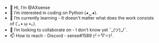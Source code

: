 - 👋 Hi, I’m @AXsense
- 👀 I’m interested in coding on Python (◕‿◕).
- 🌱 I’m currently learning - It doesn't matter what does the work consists of (´｡• ω •｡).
- 💞️ I’m looking to collaborate on - I don't know yet ¯\_(ツ)_/¯.
- 📫 How to reach - Discord - sense#1589 (╯✧▽✧)╯.

<!---
AXsense/AXsense is a ✨ special ✨ repository because its `README.md` (this file) appears on your GitHub profile.
You can click the Preview link to take a look at your changes.
--->
